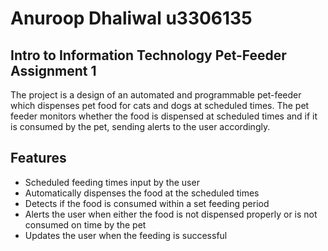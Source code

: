 # Anuroop Dhaliwal u3306135
## Intro to Information Technology Pet-Feeder Assignment 1
The project is a design of an automated and programmable pet-feeder which dispenses pet food for cats and dogs at scheduled times. The pet feeder monitors whether the food is dispensed at scheduled times and if it is consumed by the pet, sending alerts to the user accordingly. 

## Features
- Scheduled feeding times input by the user
- Automatically dispenses the food at the scheduled times
- Detects if the food is consumed within a set feeding period
- Alerts the user when either the food is not dispensed properly or is not consumed on time by the pet
- Updates the user when the feeding is successful
